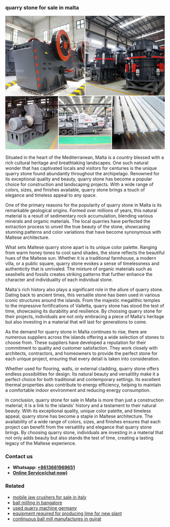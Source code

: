 <h3>quarry stone for sale in malta</h3><img src='1702950362.jpg' alt=''><p>Situated in the heart of the Mediterranean, Malta is a country blessed with a rich cultural heritage and breathtaking landscapes. One such natural wonder that has captivated locals and visitors for centuries is the unique quarry stone found abundantly throughout the archipelago. Renowned for its exceptional quality and beauty, quarry stone has become a popular choice for construction and landscaping projects. With a wide range of colors, sizes, and finishes available, quarry stone brings a touch of elegance and timeless appeal to any space.</p><p>One of the primary reasons for the popularity of quarry stone in Malta is its remarkable geological origins. Formed over millions of years, this natural material is a result of sedimentary rock accumulation, blending various minerals and organic materials. The local quarries have perfected the extraction process to unveil the true beauty of the stone, showcasing stunning patterns and color variations that have become synonymous with Maltese architecture.</p><p>What sets Maltese quarry stone apart is its unique color palette. Ranging from warm honey tones to cool sand shades, the stone reflects the beautiful hues of the Maltese sun. Whether it is a traditional farmhouse, a modern villa, or a public square, quarry stone evokes a sense of timelessness and authenticity that is unrivaled. The mixture of organic materials such as seashells and fossils creates striking patterns that further enhance the character and individuality of each individual stone.</p><p>Malta's rich history also plays a significant role in the allure of quarry stone. Dating back to ancient times, this versatile stone has been used in various iconic structures around the islands. From the majestic megalithic temples to the impressive fortifications of Valletta, quarry stone has stood the test of time, showcasing its durability and resilience. By choosing quarry stone for their projects, individuals are not only embracing a piece of Malta's heritage but also investing in a material that will last for generations to come.</p><p>As the demand for quarry stone in Malta continues to rise, there are numerous suppliers across the islands offering a wide selection of stones to choose from. These suppliers have developed a reputation for their commitment to quality and customer satisfaction. They work closely with architects, contractors, and homeowners to provide the perfect stone for each unique project, ensuring that every detail is taken into consideration.</p><p>Whether used for flooring, walls, or external cladding, quarry stone offers endless possibilities for design. Its natural beauty and versatility make it a perfect choice for both traditional and contemporary settings. Its excellent thermal properties also contribute to energy efficiency, helping to maintain a comfortable indoor environment and reducing energy consumption.</p><p>In conclusion, quarry stone for sale in Malta is more than just a construction material; it is a link to the islands' history and a testament to their natural beauty. With its exceptional quality, unique color palette, and timeless appeal, quarry stone has become a staple in Maltese architecture. The availability of a wide range of colors, sizes, and finishes ensures that each project can benefit from the versatility and elegance that quarry stone brings. By choosing quarry stone, individuals are investing in a material that not only adds beauty but also stands the test of time, creating a lasting legacy of the Maltese experience.</p><h3>Contact us</h3><ul><li><strong>Whatsapp:&nbsp;<a href="https://wa.me/8613661969651">+8613661969651</a></strong></li><li><a href="https://swt.shibang-china.com/?git&amp;zhl&amp;quarry stone for sale in malta"><strong>Online Service(chat now)</strong></a></li></ul><h3>Related</h3><ul><li><a href='mobile jaw crushers for sale in italy.md'>mobile jaw crushers for sale in italy</a></li><li><a href='ball milling in bangalore.md'>ball milling in bangalore</a></li><li><a href='used quarry machine germany.md'>used quarry machine germany</a></li><li><a href='equipment required for producing lime for new plant.md'>equipment required for producing lime for new plant</a></li><li><a href='continuous ball mill manufactures in gujrat.md'>continuous ball mill manufactures in gujrat</a></li></ul>